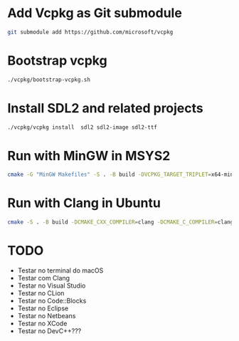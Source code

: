 # Add Vcpkg as Git submodule

```sh
git submodule add https://github.com/microsoft/vcpkg
```

# Bootstrap vcpkg

```sh
./vcpkg/bootstrap-vcpkg.sh
```

# Install SDL2 and related projects

```sh
./vcpkg/vcpkg install  sdl2 sdl2-image sdl2-ttf
```

# Run with MinGW in MSYS2

```sh
cmake -G "MinGW Makefiles" -S . -B build -DVCPKG_TARGET_TRIPLET=x64-mingw-static -DVCPKG_APPLOCAL_DEPS=OFF
```

# Run with Clang in Ubuntu

```sh
cmake -S . -B build -DCMAKE_CXX_COMPILER=clang -DCMAKE_C_COMPILER=clang
```

# TODO

- Testar no terminal do macOS
- Testar com Clang
- Testar no Visual Studio
- Testar no CLion
- Testar no Code::Blocks
- Testar no Eclipse
- Testar no Netbeans
- Testar no XCode
- Testar no DevC++???
